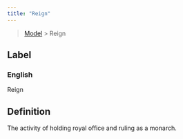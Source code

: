 ```yaml
---
title: "Reign"
---
```


> [Model](./../) > Reign

## Label

### English
Reign


## Definition
The activity of holding royal office and ruling as a monarch. 


    
